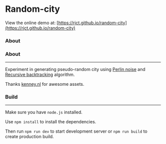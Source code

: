 # Random-city
View the online demo at: [https://rjct.github.io/random-city](https://rjct.github.io/random-city)

### About
### About
___
Experiment in generating pseudo-random city using [Perlin noise](https://en.wikipedia.org/wiki/Perlin_noise) and [Recursive backtracking](https://en.wikipedia.org/wiki/Maze_generation_algorithm) algorithm.

Thanks [kenney.nl](https://www.kenney.nl) for awesome assets.

### Build
___
Make sure you have `node.js` installed.

Use `npm install` to install the dependencies.

Then run `npm run dev` to start development server or `npm run build` to create production build.


